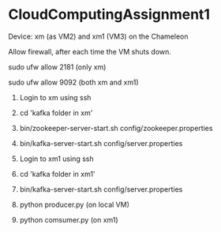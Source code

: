 # CloudComputingAssignment1

Device: xm (as VM2) and xm1 (VM3) on the Chameleon

Allow firewall, after each time the VM shuts down.

sudo ufw allow 2181    (only xm)

sudo ufw allow 9092   (both xm and xm1)

1. Login to xm using ssh
2. cd 'kafka folder in xm'
3. bin/zookeeper-server-start.sh config/zookeeper.properties
4. bin/kafka-server-start.sh config/server.properties

5. Login to xm1 using ssh
6. cd 'kafka folder in xm1'
7. bin/kafka-server-start.sh config/server.properties

8. python producer.py     (on local VM)  
9. python comsumer.py     (on xm1)

